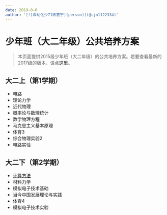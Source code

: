 ```yaml
---
date: 2019-8-6
author: '[![自动化少71陈嘉宁](person)](@cjn1122334)'
---
```


# 少年班（大二年级）公共培养方案

> 本页面提供2015级少年班（大二年级）的公共培养方案。若要查看最新的2017级的版本，请点[这里](/program/shaonianban-2017)。

## 大二上（第1学期）
- 电路
- 理论力学
- 近代物理
- 概率论与数理统计
- 数学物理方程
- 马克思主义基本原理
- 体育3
- 综合物理实验2
- 电路实验

## 大二下（第2学期）
- [计算方法](/course/computing-methods)
- 材料力学
- 模拟电子技术基础
- 当今中国发展理论与实践
- 体育4
- 模拟电子技术实验
